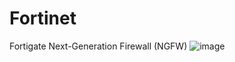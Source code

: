 # Fortinet
Fortigate Next-Generation Firewall (NGFW) 
![image](https://github.com/user-attachments/assets/5692aee2-b114-475a-9f8e-6968aac77613)

